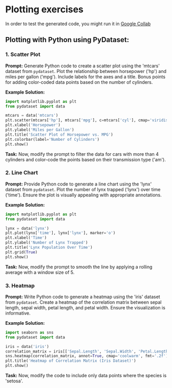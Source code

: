 # Plotting exercises

In order to test the generated code, you might run it in [Google Collab](https://colab.research.google.com)

## Plotting with Python using PyDataset:

### 1. Scatter Plot

**Prompt:**
Generate Python code to create a scatter plot using the 'mtcars' dataset from `pydataset`. Plot the relationship between horsepower ('hp') and miles per gallon ('mpg'). Include labels for the axes and a title. Bonus points for adding color-coded data points based on the number of cylinders.

**Example Solution:**

```python
import matplotlib.pyplot as plt
from pydataset import data

mtcars = data('mtcars')
plt.scatter(mtcars['hp'], mtcars['mpg'], c=mtcars['cyl'], cmap='viridis')
plt.xlabel('Horsepower')
plt.ylabel('Miles per Gallon')
plt.title('Scatter Plot of Horsepower vs. MPG')
plt.colorbar(label='Number of Cylinders')
plt.show()
```

**Task:**
Now, modify the prompt to filter the data for cars with more than 4 cylinders and color-code the points based on their transmission type ('am').

### 2. Line Chart

**Prompt:**
Provide Python code to generate a line chart using the 'lynx' dataset from `pydataset`. Plot the number of lynx trapped ('lynx') over time ('time'). Ensure the plot is visually appealing with appropriate annotations.

**Example Solution:**

```python
import matplotlib.pyplot as plt
from pydataset import data

lynx = data('lynx')
plt.plot(lynx['time'], lynx['lynx'], marker='o')
plt.xlabel('Time')
plt.ylabel('Number of Lynx Trapped')
plt.title('Lynx Population Over Time')
plt.grid(True)
plt.show()
```

**Task:**
Now, modify the prompt to smooth the line by applying a rolling average with a window size of 5.

### 3. Heatmap

**Prompt:**
Write Python code to generate a heatmap using the 'iris' dataset from `pydataset`. Create a heatmap of the correlation matrix between sepal length, sepal width, petal length, and petal width. Ensure the visualization is informative.

**Example Solution:**

```python
import seaborn as sns
from pydataset import data

iris = data('iris')
correlation_matrix = iris[['Sepal.Length', 'Sepal.Width', 'Petal.Length', 'Petal.Width']].corr()
sns.heatmap(correlation_matrix, annot=True, cmap='coolwarm', fmt='.2f')
plt.title('Heatmap of Correlation Matrix (Iris Dataset)')
plt.show()
```

**Task:**
Now, modify the code to include only data points where the species is 'setosa'.

